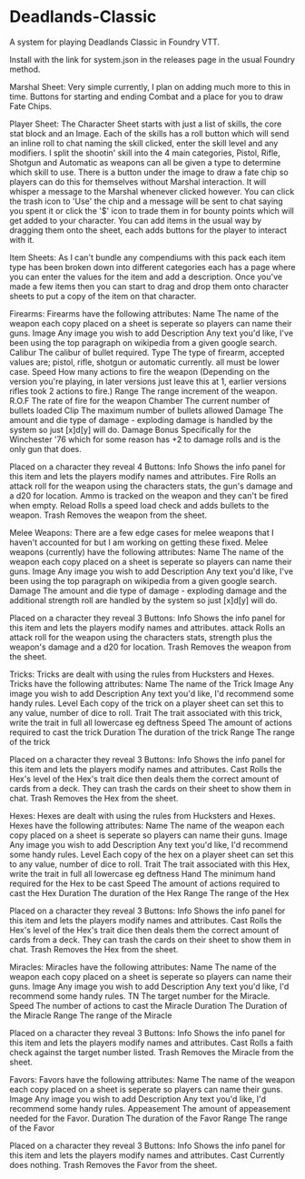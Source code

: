 # Deadlands-Classic
A system for playing Deadlands Classic in Foundry VTT.

Install with the link for system.json in the releases page in the usual Foundry method.

Marshal Sheet:
Very simple currently, I plan on adding much more to this in time.  Buttons for starting and ending Combat and a place for you to draw Fate Chips.

Player Sheet:
The Character Sheet starts with just a list of skills, the core stat block and an Image.
Each of the skills has a roll button which will send an inline roll to chat naming the skill clicked, enter the skill level and any modifiers.
I split the shootin' skill into the 4 main categories, Pistol, Rifle, Shotgun and Automatic as weapons can all be given a type to determine which skill to use.
There is a button under the image to draw a fate chip so players can do this for themselves without Marshal interaction. It will whisper a message to the Marshal whenever clicked however.  You can click the trash icon to 'Use' the chip and a message will be sent to chat saying you spent it or click the '$' icon to trade them in for bounty points which will get added to your character.
You can add items in the usual way by dragging them onto the sheet, each adds buttons for the player to interact with it.

Item Sheets:
As I can't bundle any compendiums with this pack each item type has been broken down into different categories each has a page where you can enter the values for the item and add a description.  Once you've made a few items then you can start to drag and drop them onto character sheets to put a copy of the item on that character.

Firearms:
Firearms have the following attributes:
Name            The name of the weapon each copy placed on a sheet is seperate so players can name their guns.
Image           Any image you wish to add
Description     Any text you'd like, I've been using the top paragraph on wikipedia from a given google search.
Calibur         The calibur of bullet required.
Type            The type of firearm, accepted values are; pistol, rifle, shotgun or automatic currently. all must be lower case.
Speed           How many actions to fire the weapon (Depending on the version you're playing, in later versions just leave this at 1, earlier versions rifles took 2 actions to fire.)
Range           The range increment of the weapon.
R.O.F           The rate of fire for the weapon
Chamber         The current number of bullets loaded
Clip            The maximum number of bullets allowed
Damage          The amount and die type of damage - exploding damage is handled by the system so just [x]d[y] will do.
Damage Bonus    Specifically for the Winchester '76 which for some reason has +2 to damage rolls and is the only gun that does.

Placed on a character they reveal 4 Buttons:
Info            Shows the info panel for this item and lets the players modify names and attributes.
Fire            Rolls an attack roll for the weapon using the characters stats, the gun's damage and a d20 for location.  Ammo is tracked on the weapon and they can't be fired when 
                empty.
Reload          Rolls a speed load check and adds bullets to the weapon.
Trash           Removes the weapon from the sheet.

Melee Weapons:
There are a few edge cases for melee weapons that I haven't accounted for but I am working on getting these fixed.
Melee weapons (currently) have the following attributes:
Name            The name of the weapon each copy placed on a sheet is seperate so players can name their guns.
Image           Any image you wish to add
Description     Any text you'd like, I've been using the top paragraph on wikipedia from a given google search.
Damage          The amount and die type of damage - exploding damage and the additional strength roll are handled by the system so just [x]d[y] will do.

Placed on a character they reveal 3 Buttons:
Info            Shows the info panel for this item and lets the players modify names and attributes.
attack          Rolls an attack roll for the weapon using the characters stats, strength plus the weapon's damage and a d20 for location.
Trash           Removes the weapon from the sheet.

Tricks:
Tricks are dealt with using the rules from Hucksters and Hexes.
Tricks have the following attributes:
Name            The name of the Trick
Image           Any image you wish to add
Description     Any text you'd like, I'd recommend some handy rules.
Level           Each copy of the trick on a player sheet can set this to any value, number of dice to roll.
Trait           The trait associated with this trick, write the trait in full all lowercase eg deftness
Speed           The amount of actions required to cast the trick
Duration        The duration of the trick
Range           The range of the trick

Placed on a character they reveal 3 Buttons:
Info            Shows the info panel for this item and lets the players modify names and attributes.
Cast            Rolls the Hex's level of the Hex's trait dice then deals them the correct amount of cards from a deck.  They can trash the cards on their sheet to show them in chat.
Trash           Removes the Hex from the sheet.

Hexes:
Hexes are dealt with using the rules from Hucksters and Hexes.
Hexes have the following attributes:
Name            The name of the weapon each copy placed on a sheet is seperate so players can name their guns.
Image           Any image you wish to add
Description     Any text you'd like, I'd recommend some handy rules.
Level           Each copy of the hex on a player sheet can set this to any value, number of dice to roll.
Trait           The trait associated with this Hex, write the trait in full all lowercase eg deftness
Hand            The minimum hand required for the Hex to be cast
Speed           The amount of actions required to cast the Hex
Duration        The duration of the Hex
Range           The range of the Hex

Placed on a character they reveal 3 Buttons:
Info            Shows the info panel for this item and lets the players modify names and attributes.
Cast            Rolls the Hex's level of the Hex's trait dice then deals them the correct amount of cards from a deck.  They can trash the cards on their sheet to show them in chat.
Trash           Removes the Hex from the sheet.

Miracles:
Miracles have the following attributes:
Name            The name of the weapon each copy placed on a sheet is seperate so players can name their guns.
Image           Any image you wish to add
Description     Any text you'd like, I'd recommend some handy rules.
TN              The target number for the Miracle.
Speed           The number of actions to cast the Miracle
Duration        The Duration of the Miracle
Range           The range of the Miracle

Placed on a character they reveal 3 Buttons:
Info            Shows the info panel for this item and lets the players modify names and attributes.
Cast            Rolls a faith check against the target number listed.
Trash           Removes the Miracle from the sheet.

Favors:
Favors have the following attributes:
Name            The name of the weapon each copy placed on a sheet is seperate so players can name their guns.
Image           Any image you wish to add
Description     Any text you'd like, I'd recommend some handy rules.
Appeasement     The amount of appeasement needed for the Favor.
Duration        The duration of the Favor
Range           The range of the Favor

Placed on a character they reveal 3 Buttons:
Info            Shows the info panel for this item and lets the players modify names and attributes.
Cast            Currently does nothing.
Trash           Removes the Favor from the sheet.
